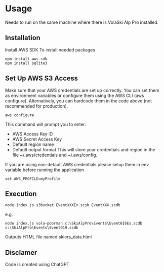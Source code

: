 # Usage
Needs to run on the same machine where there is VolaSki Alp Pro installed.


## Installation
Install AWS SDK 
To install needed packages
```
npm install aws-sdk
npm install sqlite3
```
## Set Up AWS S3 Access
Make sure that your AWS credentials are set up correctly. You can set them as environment variables or configure them using the AWS CLI (aws configure). Alternatively, you can hardcode them in the code above (not recommended for production).
```
aws configure
```
This command will prompt you to enter:

- AWS Access Key ID
- AWS Secret Access Key
- Default region name
- Default output format
This will store your credentials and region in the file ~/.aws/credentials and ~/.aws/config.

If you are using non-default AWS credentials please setup them in env variable before running the application
```
set AWS_PROFILE=myProfile
```

## Execution
```
node index.js s3bucket EventXXXEx.scsb EventXXX.scdb
```
e.g.
```
node index.js vola-poorman c:\SkiAlpPro\Events\Event019Ex.scdb c:\SkiAlpPro\Events\Event019.scdb
```

Outputs HTML file named skiers_data.html

## Disclamer
Code is created using ChatGPT

